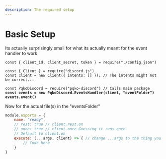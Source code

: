 ```yaml
---
description: The required setup
---
```


# Basic Setup

Its actually surprisingly small for what its actually meant for the event handler to work

<pre class="language-javascript"><code class="lang-javascript">const { client_id, client_secret, token } = require("./config.json")

const { Client } = require("discord.js")
const client = new Client({ intents: [] }); // The intents might not be correct...

const PqkoDiscord = require("pqko-discord") // Calls main package
<strong>const events = new PqkoDiscord.EventsHandler(client, "eventFolder")
</strong><strong>events.event()
</strong></code></pre>

Now for the actual file(s) in the "eventsFolder"

```javascript
module.exports = {
    name: "ready",
    // rest: true // client.rest.on
    // once: true // client.once Guessing it runs once
    // Default to client.on
    execute: (...args, client) => { // change ...args to the thing you want like oldMessage, newMessage
        // Code here
    }
}
```
